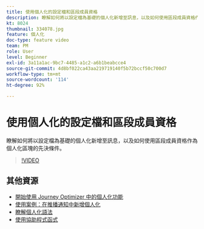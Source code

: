 ```yaml
---
title: 使用個人化的設定檔和區段成員資格
description: 瞭解如何將以設定檔為基礎的個人化新增至訊息，以及如何使用區段成員資格作為個人化區塊的先決條件。
kt: 8024
thumbnail: 334078.jpg
feature: 個人化
doc-type: feature video
team: PM
role: User
level: Beginner
exl-id: 3a11a1ac-9bc7-4485-a1c2-a6b1beabcce4
source-git-commit: 4d8bf022ca43aa219719140f5b72bccf50c700d7
workflow-type: tm+mt
source-wordcount: '114'
ht-degree: 92%

---
```


# 使用個人化的設定檔和區段成員資格

瞭解如何將以設定檔為基礎的個人化新增至訊息，以及如何使用區段成員資格作為個人化區塊的先決條件。

>[!VIDEO](https://video.tv.adobe.com/v/334078?quality=12)

## 其他資源

* [開始使用 Journey Optimizer 中的個人化功能](https://experienceleague.adobe.com/docs/journey-optimizer/using/personalization/personalize.html?lang=zh-Hant)
* [使用案例：在推播通知中新增個人化](https://experienceleague.adobe.com/docs/journey-optimizer/using/personalization/personalization-use-cases/personalization-use-case.html)
* [瞭解個人化語法](https://experienceleague.adobe.com/docs/journey-optimizer/using/personalization/personalization-syntax.html?lang=zh-Hant)
* [使用協助程式函式](https://experienceleague.adobe.com/docs/journey-optimizer/using/personalization/functions/functions.html?lang=zh-Hant)

